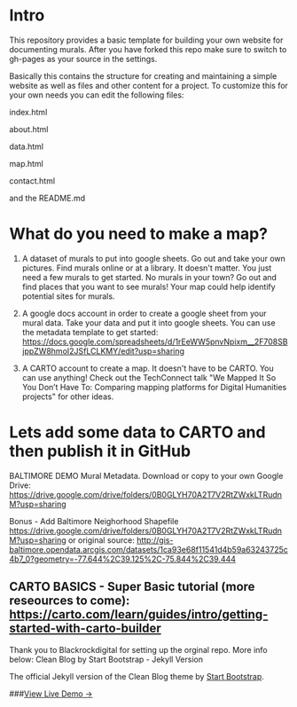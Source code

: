 # Intro

This repository provides a basic template for building your own website for documenting murals. After you have forked this repo make sure to switch to gh-pages as your source in the settings.

Basically this contains the structure for creating and maintaining a simple website as well as files and other content for a project. To customize this for your own needs you can edit the following files:

index.html

about.html

data.html

map.html

contact.html

and the README.md

# What do you need to make a map?

1. A dataset of murals to put into google sheets. Go out and take your own pictures. Find murals online or at a library. It doesn't matter. You just need a few murals to get started. No murals in your town? Go out and find places that you want to see murals! Your map could help identify potential sites for murals.

2. A google docs account in order to create a google sheet from your mural data. Take your data and put it into google sheets. You can use the metadata template to get started: https://docs.google.com/spreadsheets/d/1rEeWW5pnvNpixm__2F708SBjppZW8hmoI2JSfLCLKMY/edit?usp=sharing

3. A CARTO account to create a map. It doesn't have to be CARTO. You can use anything! Check out the TechConnect talk "We Mapped It So You Don’t Have To: Comparing mapping platforms for Digital Humanities projects" for other ideas.

# Lets add some data to CARTO and then publish it in GitHub

BALTIMORE DEMO Mural Metadata. Download or copy to your own Google Drive: https://drive.google.com/drive/folders/0B0GLYH70A2T7V2RtZWxkLTRudnM?usp=sharing

Bonus - Add Baltimore Neighorhood Shapefile
https://drive.google.com/drive/folders/0B0GLYH70A2T7V2RtZWxkLTRudnM?usp=sharing
or original source:
http://gis-baltimore.opendata.arcgis.com/datasets/1ca93e68f11541d4b59a63243725c4b7_0?geometry=-77.644%2C39.125%2C-75.844%2C39.444

CARTO BASICS - Super Basic tutorial (more reseources to come):
https://carto.com/learn/guides/intro/getting-started-with-carto-builder
------------------------------------------------------------------------------------




Thank you to Blackrockdigital for setting up the orginal repo. More info below:
Clean Blog by Start Bootstrap - Jekyll Version

The official Jekyll version of the Clean Blog theme by [Start Bootstrap](http://startbootstrap.com/).

###[View Live Demo &rarr;](http://blackrockdigital.github.io/startbootstrap-clean-blog-jekyll/)

